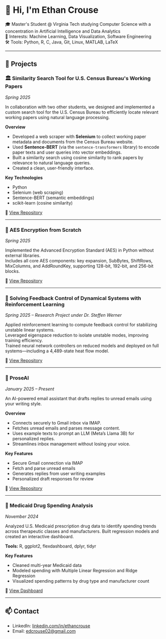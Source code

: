 # 👋 Hi, I'm Ethan Crouse

🎓 Master's Student @ Virginia Tech studying Computer Science with a concentration in Artificial Intelligence and Data Analytics  
🧠 Interests: Machine Learning, Data Visualization, Software Engineering  
🛠️ Tools: Python, R, C, Java, Git, Linux, MATLAB, LaTeX

---

## 📂 Projects

### 🏛️ Similarity Search Tool for U.S. Census Bureau's Working Papers  
*Spring 2025*

In collaboration with two other students, we designed and implemented a custom search tool for the U.S. Census Bureau to efficiently locate relevant working papers using natural language processing.

**Overview**  
- Developed a web scraper with **Selenium** to collect working paper metadata and documents from the Census Bureau website.  
- Used **Sentence-BERT** (via the `sentence-transformers` library) to encode paper texts and user queries into vector embeddings.  
- Built a similarity search using cosine similarity to rank papers by relevance to natural language queries.  
- Created a clean, user-friendly interface.

**Key Technologies**  
- Python  
- Selenium (web scraping)  
- Sentence-BERT (semantic embeddings)  
- scikit-learn (cosine similarity)  

🔗 [View Repository](https://github.com/EthanCrouse/WorkingPaperTool)

---

### 🔐 AES Encryption from Scratch  
*Spring 2025*

Implemented the Advanced Encryption Standard (AES) in Python without external libraries.  
Includes all core AES components: key expansion, SubBytes, ShiftRows, MixColumns, and AddRoundKey, supporting 128-bit, 192-bit, and 256-bit blocks.

🔗 [View Repository](https://github.com/EthanCrouse/AES)

---

### 🔧 Solving Feedback Control of Dynamical Systems with Reinforcement Learning  
*Spring 2025 – Research Project under Dr. Steffen Werner*

Applied reinforcement learning to compute feedback control for stabilizing unstable linear systems.  
Leveraged eigenspace reduction to isolate unstable modes, improving training efficiency.  
Trained neural network controllers on reduced models and deployed on full systems—including a 4,489-state heat flow model.

🔗 [View Repository](https://github.com/EthanCrouse/RFforStability/tree/main)

---

### 🤖 ProseAI  
*January 2025 – Present*

An AI-powered email assistant that drafts replies to unread emails using your writing style.

**Overview**  
- Connects securely to Gmail inbox via IMAP.  
- Fetches unread emails and parses message content.  
- Uses example texts to prompt an LLM (Meta’s Llama 3B) for personalized replies.  
- Streamlines inbox management without losing your voice.

**Key Features**  
- Secure Gmail connection via IMAP  
- Fetch and parse unread emails  
- Generates replies from user writing examples  
- Personalized draft responses for review  

🔗 [View Repository](https://github.com/EthanCrouse/EmailResponder/tree/main)

---

### 💊 Medicaid Drug Spending Analysis  
*November 2024*

Analyzed U.S. Medicaid prescription drug data to identify spending trends across therapeutic classes and manufacturers. Built regression models and created an interactive dashboard.

**Tools:** R, ggplot2, flexdashboard, dplyr, tidyr

**Key Features**  
- Cleaned multi-year Medicaid data  
- Modeled spending with Multiple Linear Regression and Ridge Regression  
- Visualized spending patterns by drug type and manufacturer count  

🔗 [View Dashboard](https://ethancrouse.github.io/Medicaid_Anaysis/)

---

## 📫 Contact

- LinkedIn: [linkedin.com/in/ethancrouse](https://www.linkedin.com/in/ethancrouse/)  
- Email: edcrouse02@gmail.com
